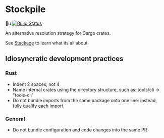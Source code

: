 # Stockpile
u
[![Build Status](https://travis-ci.org/acmcarther/stockpile.svg?branch=master)](https://travis-ci.org/acmcarther/stockpile)


An alternative resolution strategy for Cargo crates.

See [Stackage](https://www.stackage.org/) to learn what its all about.

## Idiosyncratic development practices

### Rust
- Indent 2 spaces, not 4
- Name internal crates using the directory structure, such as: tools/cli -> "tools-cli"
- Do not bundle imports from the same package onto one line: instead, fully qualify each import.

### General
- Do not bundle configuration and code changes into the same PR
